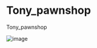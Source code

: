 # Tony_pawnshop
Tony_pawnshop

![image](https://github.com/user-attachments/assets/bf59811f-c083-4bdb-b645-9c66908975a1)
